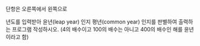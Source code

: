 단항은 오른쪽에서 왼쪽으로 

년도를 입력받아 윤년(leap year) 인지 평년(common year) 인지를 판별하여 출력하는 프로그램 작성하시오.
(4의 배수이고 100의 배수는 아니고 400의 배수인 해를 윤년이라고 함)
